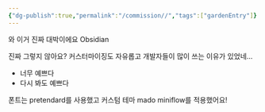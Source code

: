 ```yaml
---
{"dg-publish":true,"permalink":"/commission//","tags":["gardenEntry"]}
---
```




와 이거 진짜 대박이에요 Obsidian

진짜 그렇지 않아요? 커스터마이징도 자유롭고 개발자들이 많이 쓰는 이유가 있었네...
- 너무 예쁘다
- 다시 봐도 예쁘다

폰트는 pretendard를 사용했고
커스텀 테마 mado miniflow를 적용했어요!